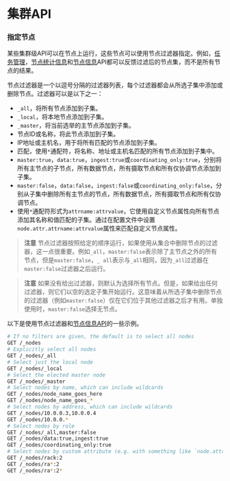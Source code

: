 # 集群API
### 指定节点
某些集群级API可以在节点上运行，这些节点可以使用节点过滤器指定。例如，[任务管理](../10-Cluster-APIs/Task-Management-API.md)，[节点统计信息](../10-Cluster-APIs/Nodes-Stats.md)和[节点信息](../10-Cluster-APIs/Nodes-Info.md)API都可以反馈过滤后的节点集，而不是所有节点的结果。

节点过滤器是一个以逗号分隔的过滤器列表，每个过滤器都会从所选子集中添加或删除节点。过滤器可以是以下之一：

- `_all`，将所有节点添加到子集。
- `_local`，将本地节点添加到子集。
- `_master`，将当前选举的主节点添加到子集。
- 节点ID或名称，将此节点添加到子集。
- IP地址或主机名，用于将所有匹配的节点添加到子集。
- 匹配，使用`*`通配符，将名称、地址或主机名匹配的所有节点添加到子集中。
- `master:true`，`data:true`，`ingest:true`或`coordinating_only:true`，分别将所有主节点的子节点，所有数据节点，所有摄取节点和所有仅协调节点添加到子集。
- `master:false`，`data:false`，`ingest:false`或`coordinating_only:false`，分别从子集中删除所有主节点的节点，所有数据节点，所有摄取节点和所有仅协调节点。
- 使用`*`通配符形式为`attrname:attrvalue`，它使用自定义节点属性向所有节点添加其名称和值匹配的子集。通过在配置文件中设置`node.attr.attrname:attrvalue`属性来匹配自定义节点属性。

>**注意**
>节点过滤器按照给定的顺序运行，如果使用从集合中删除节点的过滤器，这一点很重要。例如`_all`，`master:false`表示除了主节点之外的所有节点，但是`master:false`，`_ all`表示与`_all`相同，因为`_all`过滤器在`master:false`过滤器之后运行。

>**注意**
>如果没有给出过滤器，则默认为选择所有节点。但是，如果给出任何过滤器，则它们以空的选定子集开始运行。这意味着从所选子集中删除节点的过滤器（例如`master:false`）仅在它们位于其他过滤器之后才有用。单独使用时，`master:false`选择无节点。

以下是使用节点过滤器和[节点信息API](../10-Cluster-APIs/Nodes-Info.md)的一些示例。

```sh
# If no filters are given, the default is to select all nodes
GET /_nodes
# Explicitly select all nodes
GET /_nodes/_all
# Select just the local node
GET /_nodes/_local
# Select the elected master node
GET /_nodes/_master
# Select nodes by name, which can include wildcards
GET /_nodes/node_name_goes_here
GET /_nodes/node_name_goes_*
# Select nodes by address, which can include wildcards
GET /_nodes/10.0.0.3,10.0.0.4
GET /_nodes/10.0.0.*
# Select nodes by role
GET /_nodes/_all,master:false
GET /_nodes/data:true,ingest:true
GET /_nodes/coordinating_only:true
# Select nodes by custom attribute (e.g. with something like `node.attr.rack: 2` in the configuration file)
GET /_nodes/rack:2
GET /_nodes/ra*:2
GET /_nodes/ra*:2*
```
